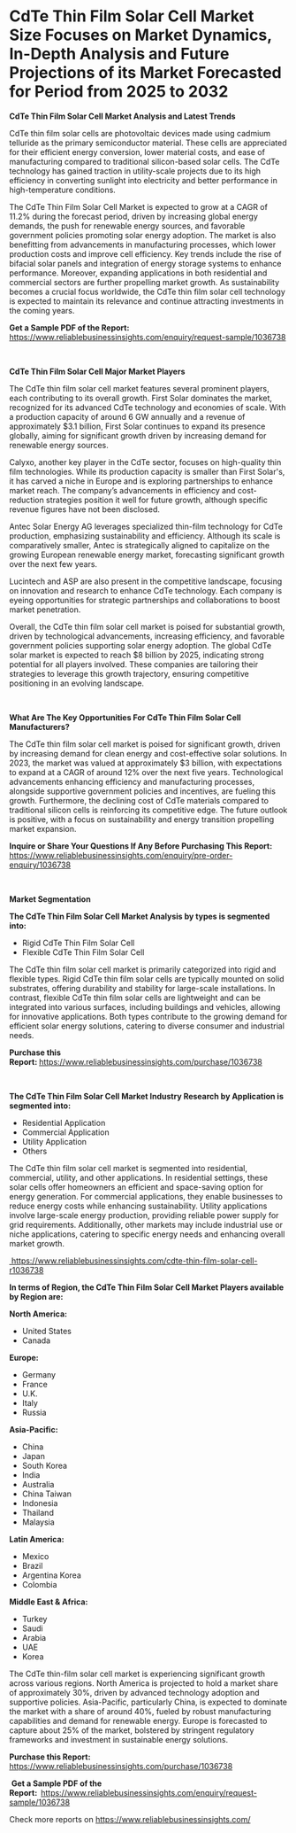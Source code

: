 <p><h1>CdTe Thin Film Solar Cell Market Size Focuses on Market Dynamics, In-Depth Analysis and Future Projections of its Market Forecasted for Period from 2025 to 2032</h1></p><p><strong>CdTe Thin Film Solar Cell Market Analysis and Latest Trends</strong></p>
<p><p>CdTe thin film solar cells are photovoltaic devices made using cadmium telluride as the primary semiconductor material. These cells are appreciated for their efficient energy conversion, lower material costs, and ease of manufacturing compared to traditional silicon-based solar cells. The CdTe technology has gained traction in utility-scale projects due to its high efficiency in converting sunlight into electricity and better performance in high-temperature conditions.</p><p>The CdTe Thin Film Solar Cell Market is expected to grow at a CAGR of 11.2% during the forecast period, driven by increasing global energy demands, the push for renewable energy sources, and favorable government policies promoting solar energy adoption. The market is also benefitting from advancements in manufacturing processes, which lower production costs and improve cell efficiency. Key trends include the rise of bifacial solar panels and integration of energy storage systems to enhance performance. Moreover, expanding applications in both residential and commercial sectors are further propelling market growth. As sustainability becomes a crucial focus worldwide, the CdTe thin film solar cell technology is expected to maintain its relevance and continue attracting investments in the coming years.</p></p>
<p><strong>Get a Sample PDF of the Report:&nbsp;</strong> <a href="https://www.reliablebusinessinsights.com/enquiry/request-sample/1036738?utm_campaign=2789&utm_medium=2&utm_source=Github&utm_content=ia&utm_term=07042025&utm_id=cdte-thin-film-solar-cell">https://www.reliablebusinessinsights.com/enquiry/request-sample/1036738</a></p>
<p>&nbsp;</p>
<p><strong>CdTe Thin Film Solar Cell Major Market Players</strong></p>
<p><p>The CdTe thin film solar cell market features several prominent players, each contributing to its overall growth. First Solar dominates the market, recognized for its advanced CdTe technology and economies of scale. With a production capacity of around 6 GW annually and a revenue of approximately $3.1 billion, First Solar continues to expand its presence globally, aiming for significant growth driven by increasing demand for renewable energy sources.</p><p>Calyxo, another key player in the CdTe sector, focuses on high-quality thin film technologies. While its production capacity is smaller than First Solar's, it has carved a niche in Europe and is exploring partnerships to enhance market reach. The company’s advancements in efficiency and cost-reduction strategies position it well for future growth, although specific revenue figures have not been disclosed.</p><p>Antec Solar Energy AG leverages specialized thin-film technology for CdTe production, emphasizing sustainability and efficiency. Although its scale is comparatively smaller, Antec is strategically aligned to capitalize on the growing European renewable energy market, forecasting significant growth over the next few years.</p><p>Lucintech and ASP are also present in the competitive landscape, focusing on innovation and research to enhance CdTe technology. Each company is eyeing opportunities for strategic partnerships and collaborations to boost market penetration.</p><p>Overall, the CdTe thin film solar cell market is poised for substantial growth, driven by technological advancements, increasing efficiency, and favorable government policies supporting solar energy adoption. The global CdTe solar market is expected to reach $8 billion by 2025, indicating strong potential for all players involved. These companies are tailoring their strategies to leverage this growth trajectory, ensuring competitive positioning in an evolving landscape.</p></p>
<p>&nbsp;</p>
<p><strong>What Are The Key Opportunities For CdTe Thin Film Solar Cell Manufacturers?</strong></p>
<p><p>The CdTe thin film solar cell market is poised for significant growth, driven by increasing demand for clean energy and cost-effective solar solutions. In 2023, the market was valued at approximately $3 billion, with expectations to expand at a CAGR of around 12% over the next five years. Technological advancements enhancing efficiency and manufacturing processes, alongside supportive government policies and incentives, are fueling this growth. Furthermore, the declining cost of CdTe materials compared to traditional silicon cells is reinforcing its competitive edge. The future outlook is positive, with a focus on sustainability and energy transition propelling market expansion.</p></p>
<p><strong>Inquire or Share Your Questions If Any Before Purchasing This Report:</strong> <a href="https://www.reliablebusinessinsights.com/enquiry/pre-order-enquiry/1036738?utm_campaign=2789&utm_medium=2&utm_source=Github&utm_content=ia&utm_term=07042025&utm_id=cdte-thin-film-solar-cell">https://www.reliablebusinessinsights.com/enquiry/pre-order-enquiry/1036738</a></p>
<p>&nbsp;</p>
<p><strong>Market Segmentation</strong></p>
<p><strong>The CdTe Thin Film Solar Cell Market Analysis by types is segmented into:</strong></p>
<p><ul><li>Rigid CdTe Thin Film Solar Cell</li><li>Flexible CdTe Thin Film Solar Cell</li></ul></p>
<p><p>The CdTe thin film solar cell market is primarily categorized into rigid and flexible types. Rigid CdTe thin film solar cells are typically mounted on solid substrates, offering durability and stability for large-scale installations. In contrast, flexible CdTe thin film solar cells are lightweight and can be integrated into various surfaces, including buildings and vehicles, allowing for innovative applications. Both types contribute to the growing demand for efficient solar energy solutions, catering to diverse consumer and industrial needs.</p></p>
<p><strong>Purchase this Report:&nbsp;</strong><a href="https://www.reliablebusinessinsights.com/purchase/1036738?utm_campaign=2789&utm_medium=2&utm_source=Github&utm_content=ia&utm_term=07042025&utm_id=cdte-thin-film-solar-cell">https://www.reliablebusinessinsights.com/purchase/1036738</a></p>
<p>&nbsp;</p>
<p><strong>The CdTe Thin Film Solar Cell Market Industry Research by Application is segmented into:</strong></p>
<p><ul><li>Residential Application</li><li>Commercial Application</li><li>Utility Application</li><li>Others</li></ul></p>
<p><p>The CdTe thin film solar cell market is segmented into residential, commercial, utility, and other applications. In residential settings, these solar cells offer homeowners an efficient and space-saving option for energy generation. For commercial applications, they enable businesses to reduce energy costs while enhancing sustainability. Utility applications involve large-scale energy production, providing reliable power supply for grid requirements. Additionally, other markets may include industrial use or niche applications, catering to specific energy needs and enhancing overall market growth.</p></p>
<p><a href="https://www.reliablebusinessinsights.com/cdte-thin-film-solar-cell-r1036738?utm_campaign=2789&utm_medium=2&utm_source=Github&utm_content=ia&utm_term=07042025&utm_id=cdte-thin-film-solar-cell">&nbsp;https://www.reliablebusinessinsights.com/cdte-thin-film-solar-cell-r1036738</a></p>
<p><strong>In terms of Region, the CdTe Thin Film Solar Cell Market Players available by Region are:</strong></p>
<p>
    <p> <strong> North America: </strong>
        <ul>
            <li>United States</li>
            <li>Canada</li>
        </ul>
        </p> 
    <p> <strong> Europe: </strong>
        <ul>
            <li>Germany</li>
            <li>France</li>
            <li>U.K.</li>
            <li>Italy</li>
            <li>Russia</li>
        </ul>
        </p> 
    <p> <strong> Asia-Pacific: </strong>
        <ul>
            <li>China</li>
            <li>Japan</li>
            <li>South Korea</li>
            <li>India</li>
            <li>Australia</li>
            <li>China Taiwan</li>
            <li>Indonesia</li>
            <li>Thailand</li>
            <li>Malaysia</li>
        </ul>
        </p> 
    <p> <strong> Latin America: </strong>
        <ul>
            <li>Mexico</li>
            <li>Brazil</li>
            <li>Argentina Korea</li>
            <li>Colombia</li>
        </ul>
        </p> 
    <p> <strong> Middle East & Africa: </strong>
        <ul>
            <li>Turkey</li>
            <li>Saudi</li>
            <li>Arabia</li>
            <li>UAE</li>
            <li>Korea</li>
        </ul>
    </p>
    </p>
<p><p>The CdTe thin-film solar cell market is experiencing significant growth across various regions. North America is projected to hold a market share of approximately 30%, driven by advanced technology adoption and supportive policies. Asia-Pacific, particularly China, is expected to dominate the market with a share of around 40%, fueled by robust manufacturing capabilities and demand for renewable energy. Europe is forecasted to capture about 25% of the market, bolstered by stringent regulatory frameworks and investment in sustainable energy solutions.</p></p>
<p><strong>Purchase this Report: </strong><a href="https://www.reliablebusinessinsights.com/purchase/1036738?utm_campaign=2789&utm_medium=2&utm_source=Github&utm_content=ia&utm_term=07042025&utm_id=cdte-thin-film-solar-cell">https://www.reliablebusinessinsights.com/purchase/1036738</a></p>
<p>&nbsp;<strong>Get a Sample PDF of the Report:&nbsp;&nbsp;</strong><a href="https://www.reliablebusinessinsights.com/enquiry/request-sample/1036738?utm_campaign=2789&utm_medium=2&utm_source=Github&utm_content=ia&utm_term=07042025&utm_id=cdte-thin-film-solar-cell">https://www.reliablebusinessinsights.com/enquiry/request-sample/1036738</a></p>
<p><strong></strong></p>
<p>Check more reports on <a href="https://www.reliablebusinessinsights.com/?utm_campaign=2789&utm_medium=2&utm_source=Github&utm_content=ia&utm_term=07042025&utm_id=cdte-thin-film-solar-cell">https://www.reliablebusinessinsights.com/</a></p>